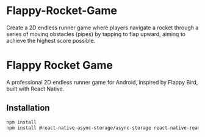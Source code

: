 # Flappy-Rocket-Game
Create a 2D endless runner game where players navigate a rocket through a series of moving obstacles (pipes) by tapping to flap upward, aiming to achieve the highest score possible.

# Flappy Rocket Game
A professional 2D endless runner game for Android, inspired by Flappy Bird, built with React Native.

## Installation
```bash
npm install
npm install @react-native-async-storage/async-storage react-native-reanimated react-native-game-engine tailwind-rn react-native-sensors

